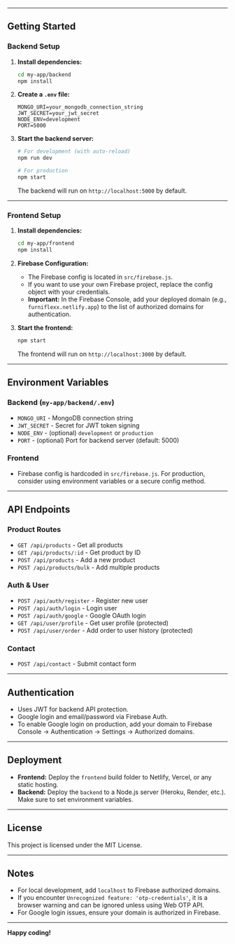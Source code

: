 
---

## Getting Started

### Backend Setup

1. **Install dependencies:**
   ```bash
   cd my-app/backend
   npm install
   ```

2. **Create a `.env` file:**
   ```
   MONGO_URI=your_mongodb_connection_string
   JWT_SECRET=your_jwt_secret
   NODE_ENV=development
   PORT=5000
   ```

3. **Start the backend server:**
   ```bash
   # For development (with auto-reload)
   npm run dev

   # For production
   npm start
   ```

   The backend will run on `http://localhost:5000` by default.

---

### Frontend Setup

1. **Install dependencies:**
   ```bash
   cd my-app/frontend
   npm install
   ```

2. **Firebase Configuration:**
   - The Firebase config is located in `src/firebase.js`.
   - If you want to use your own Firebase project, replace the config object with your credentials.
   - **Important:** In the Firebase Console, add your deployed domain (e.g., `furniflexx.netlify.app`) to the list of authorized domains for authentication.

3. **Start the frontend:**
   ```bash
   npm start
   ```

   The frontend will run on `http://localhost:3000` by default.

---

## Environment Variables

### Backend (`my-app/backend/.env`)

- `MONGO_URI` - MongoDB connection string
- `JWT_SECRET` - Secret for JWT token signing
- `NODE_ENV` - (optional) `development` or `production`
- `PORT` - (optional) Port for backend server (default: 5000)

### Frontend

- Firebase config is hardcoded in `src/firebase.js`. For production, consider using environment variables or a secure config method.

---

## API Endpoints

### Product Routes

- `GET /api/products` - Get all products
- `GET /api/products/:id` - Get product by ID
- `POST /api/products` - Add a new product
- `POST /api/products/bulk` - Add multiple products

### Auth & User

- `POST /api/auth/register` - Register new user
- `POST /api/auth/login` - Login user
- `POST /api/auth/google` - Google OAuth login
- `GET /api/user/profile` - Get user profile (protected)
- `POST /api/user/order` - Add order to user history (protected)

### Contact

- `POST /api/contact` - Submit contact form

---

## Authentication

- Uses JWT for backend API protection.
- Google login and email/password via Firebase Auth.
- To enable Google login on production, add your domain to Firebase Console → Authentication → Settings → Authorized domains.

---

## Deployment

- **Frontend:** Deploy the `frontend` build folder to Netlify, Vercel, or any static hosting.
- **Backend:** Deploy the `backend` to a Node.js server (Heroku, Render, etc.). Make sure to set environment variables.

---

## License

This project is licensed under the MIT License.

---

## Notes

- For local development, add `localhost` to Firebase authorized domains.
- If you encounter `Unrecognized feature: 'otp-credentials'`, it is a browser warning and can be ignored unless using Web OTP API.
- For Google login issues, ensure your domain is authorized in Firebase.

---

**Happy coding!**